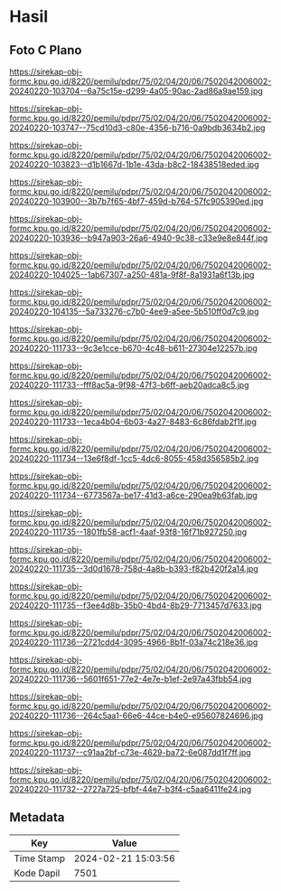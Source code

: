 # Hasil

## Foto C Plano

https://sirekap-obj-formc.kpu.go.id/8220/pemilu/pdpr/75/02/04/20/06/7502042006002-20240220-103704--6a75c15e-d299-4a05-90ac-2ad86a9ae159.jpg

https://sirekap-obj-formc.kpu.go.id/8220/pemilu/pdpr/75/02/04/20/06/7502042006002-20240220-103747--75cd10d3-c80e-4356-b716-0a9bdb3634b2.jpg

https://sirekap-obj-formc.kpu.go.id/8220/pemilu/pdpr/75/02/04/20/06/7502042006002-20240220-103823--d1b1667d-1b1e-43da-b8c2-18438518eded.jpg

https://sirekap-obj-formc.kpu.go.id/8220/pemilu/pdpr/75/02/04/20/06/7502042006002-20240220-103900--3b7b7f65-4bf7-459d-b764-57fc905390ed.jpg

https://sirekap-obj-formc.kpu.go.id/8220/pemilu/pdpr/75/02/04/20/06/7502042006002-20240220-103936--b947a903-26a6-4940-9c38-c33e9e8e844f.jpg

https://sirekap-obj-formc.kpu.go.id/8220/pemilu/pdpr/75/02/04/20/06/7502042006002-20240220-104025--1ab67307-a250-481a-9f8f-8a1931a6f13b.jpg

https://sirekap-obj-formc.kpu.go.id/8220/pemilu/pdpr/75/02/04/20/06/7502042006002-20240220-104135--5a733276-c7b0-4ee9-a5ee-5b510ff0d7c9.jpg

https://sirekap-obj-formc.kpu.go.id/8220/pemilu/pdpr/75/02/04/20/06/7502042006002-20240220-111733--9c3e1cce-b670-4c48-b611-27304e12257b.jpg

https://sirekap-obj-formc.kpu.go.id/8220/pemilu/pdpr/75/02/04/20/06/7502042006002-20240220-111733--fff8ac5a-9f98-47f3-b6ff-aeb20adca8c5.jpg

https://sirekap-obj-formc.kpu.go.id/8220/pemilu/pdpr/75/02/04/20/06/7502042006002-20240220-111733--1eca4b04-6b03-4a27-8483-6c86fdab2f1f.jpg

https://sirekap-obj-formc.kpu.go.id/8220/pemilu/pdpr/75/02/04/20/06/7502042006002-20240220-111734--13e6f8df-1cc5-4dc6-8055-458d356585b2.jpg

https://sirekap-obj-formc.kpu.go.id/8220/pemilu/pdpr/75/02/04/20/06/7502042006002-20240220-111734--6773567a-be17-41d3-a6ce-290ea9b63fab.jpg

https://sirekap-obj-formc.kpu.go.id/8220/pemilu/pdpr/75/02/04/20/06/7502042006002-20240220-111735--1801fb58-acf1-4aaf-93f8-16f71b927250.jpg

https://sirekap-obj-formc.kpu.go.id/8220/pemilu/pdpr/75/02/04/20/06/7502042006002-20240220-111735--3d0d1678-758d-4a8b-b393-f82b420f2a14.jpg

https://sirekap-obj-formc.kpu.go.id/8220/pemilu/pdpr/75/02/04/20/06/7502042006002-20240220-111735--f3ee4d8b-35b0-4bd4-8b29-7713457d7633.jpg

https://sirekap-obj-formc.kpu.go.id/8220/pemilu/pdpr/75/02/04/20/06/7502042006002-20240220-111736--2721cdd4-3095-4966-8b1f-03a74c218e36.jpg

https://sirekap-obj-formc.kpu.go.id/8220/pemilu/pdpr/75/02/04/20/06/7502042006002-20240220-111736--5601f651-77e2-4e7e-b1ef-2e97a43fbb54.jpg

https://sirekap-obj-formc.kpu.go.id/8220/pemilu/pdpr/75/02/04/20/06/7502042006002-20240220-111736--264c5aa1-66e6-44ce-b4e0-e95607824696.jpg

https://sirekap-obj-formc.kpu.go.id/8220/pemilu/pdpr/75/02/04/20/06/7502042006002-20240220-111737--c91aa2bf-c73e-4629-ba72-6e087dd1f7ff.jpg

https://sirekap-obj-formc.kpu.go.id/8220/pemilu/pdpr/75/02/04/20/06/7502042006002-20240220-111732--2727a725-bfbf-44e7-b3f4-c5aa6411fe24.jpg


## Metadata

| Key        | Value               |
| ---------- | ------------------- |
| Time Stamp | 2024-02-21 15:03:56 |
| Kode Dapil | 7501                |



